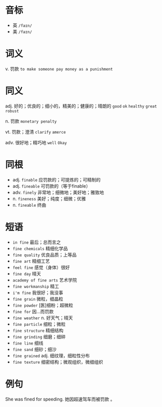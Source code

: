 # 音标

- 英 `/faɪn/`
- 美 `/faɪn/`

# 词义

v. 罚款
`to make someone pay money as a punishment`

# 同义

adj. 好的；优良的；细小的，精美的；健康的；晴朗的
`good` `ok` `healthy` `great` `robust`

n. 罚款
`monetary penalty`

vt. 罚款；澄清
`clarify` `amerce`

adv. 很好地；精巧地
`well` `Okay`

# 同根

- adj. `finable` 应罚款的；可提炼的；可精制的
- adj. `fineable` 可罚款的（等于finable）
- adv. `finely` 非常地；细微地；美好地；雅致地
- n. `fineness` 美好；纯度；细微；优雅
- n. `fineable` 终曲

# 短语

- `in fine` 最后；总而言之
- `fine chemicals` 精细化学品
- `fine quality` 优良品质；上等品
- `fine art` 精细工艺
- `feel fine` 感觉（身体）很好
- `fine day` 晴天
- `academy of fine arts` 艺术学院
- `fine workmanship` 精工
- `i'm fine` 我很好；我没事
- `fine grain` 微粒，细晶粒
- `fine powder` [医]细粉；超微粒
- `fine for` 因…而罚款
- `fine weather` n. 好天气；晴天
- `fine particle` 细粒；微粒
- `fine structure` 精细结构
- `fine grinding` 细磨；细碎
- `fine line` 细线
- `fine sand` 细砂；细沙
- `fine grained` adj. 细纹理，细粒性分布
- `fine texture` 细密结构；微观组织，微细组织

# 例句

She was fined for speeding.
她因超速驾车而被罚款 。


